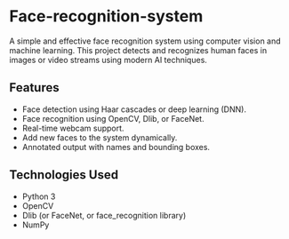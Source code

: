 # Face-recognition-system

A simple and effective face recognition system using computer vision and machine learning. This project detects and recognizes human faces in images or video streams using modern AI techniques.

## Features

- Face detection using Haar cascades or deep learning (DNN).
- Face recognition using OpenCV, Dlib, or FaceNet.
- Real-time webcam support.
- Add new faces to the system dynamically.
- Annotated output with names and bounding boxes.

## Technologies Used

- Python 3
- OpenCV
- Dlib (or FaceNet, or face_recognition library)
- NumPy
